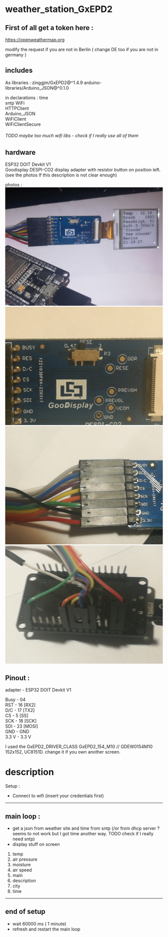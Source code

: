 # weather_station_GxEPD2

## First of all get a token here :  
https://openweathermap.org   

modify the request if you are not in Berlin ( change DE too if you are not in germany )

## includes 
   
As libraries :
	zinggjm/GxEPD2@^1.4.9
	arduino-libraries/Arduino_JSON@^0.1.0

in declarations :
time  
sntp
WiFi  
HTTPClient  
Arduino_JSON  
WiFiClient  
WiFiClientSecure
###### TODO maybe too much wifi libs - check if I really use all of them

## hardware

ESP32 DOIT Devkit V1    
Goodisplay DESPI-CO2 display adapter with resistor button on position left. (see  the photos If this description is not clear enough)

photos :
![1](./assets/IMG_20230428_003814.jpg)
![2](./assets/IMG_20230428_003846.jpg)
![3](./assets/IMG_20230428_004027.jpg)
![4](./assets/IMG_20230428_004111.jpg)

## Pinout :

adapter - ESP32 DOIT Devkit V1  

Busy - 04  
RST - 16 [RX2]  
D/C - 17 [TX2]  
CS - 5 [SS]  
SCK - 18 [SCK]  
SDI - 23 [MOSI]  
GND - GND  
3.3 V - 3.3 V



I used the GxEPD2_DRIVER_CLASS GxEPD2_154_M10 // GDEW0154M10 152x152, UC8151D. change it if you own another screen.

# description
Setup :
* Connect to wifi (insert your credentials first)  
---
main loop :
-

* get a json from weather site and time from sntp (/or from dhcp server ? seems to not work but I got time another way. TODO check if I really need sntp)
* display stuff on screen  
1. temp
2. air pressure
3. moisture
4. air speed
5. main
6. description
7. city
8. time
----
end of setup
-
* wait 60000 ms ( 1 minute)
* refresh and restart the main loop